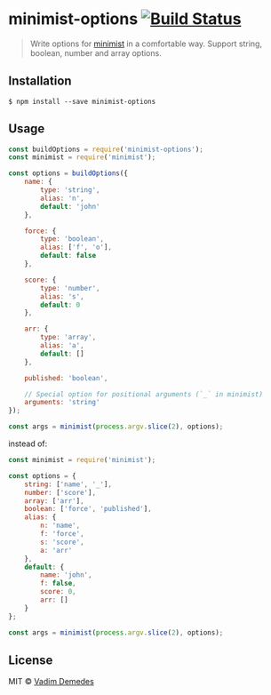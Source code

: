 # minimist-options [![Build Status](https://travis-ci.org/vadimdemedes/minimist-options.svg?branch=master)](https://travis-ci.org/vadimdemedes/minimist-options)

> Write options for [minimist](https://npmjs.org/package/minimist) in a comfortable way.
> Support string, boolean, number and array options.

## Installation

```
$ npm install --save minimist-options
```

## Usage

```js
const buildOptions = require('minimist-options');
const minimist = require('minimist');

const options = buildOptions({
	name: {
		type: 'string',
		alias: 'n',
		default: 'john'
	},

	force: {
		type: 'boolean',
		alias: ['f', 'o'],
		default: false
	},

	score: {
		type: 'number',
		alias: 's',
		default: 0
	},

	arr: {
		type: 'array',
		alias: 'a',
		default: []
	},

	published: 'boolean',

	// Special option for positional arguments (`_` in minimist)
	arguments: 'string'
});

const args = minimist(process.argv.slice(2), options);
```

instead of:

```js
const minimist = require('minimist');

const options = {
	string: ['name', '_'],
	number: ['score'],
	array: ['arr'],
	boolean: ['force', 'published'],
	alias: {
		n: 'name',
		f: 'force',
		s: 'score',
		a: 'arr'
	},
	default: {
		name: 'john',
		f: false,
		score: 0,
		arr: []
	}
};

const args = minimist(process.argv.slice(2), options);
```

## License

MIT © [Vadim Demedes](https://vadimdemedes.com)
